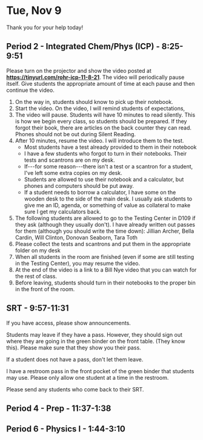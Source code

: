 # Tue, Nov 9

Thank you for your help today!  

## Period 2 - Integrated Chem/Phys (ICP) - 8:25-9:51

 Please turn on the projector and show the video posted at **https://tinyurl.com/rohr-icp-11-8-21**.  The video will periodically pause itself.  Give students the appropriate amount of time at each pause and then continue the video.

1. On the way in, students should know to pick up their notebook.
2. Start the video.  On the video, I will remind students of expectations,
3. The video will pause.  Students will have 10 minutes to read silently.  This is how we begin every class, so students should be prepared.  If they forgot their book, there are articles on the back counter they can read.  Phones should not be out during Silent Reading.
4. After 10 minutes, resume the video.  I will introduce them to the test.
	- Most students have a test already provided to them in their notebook
	- I have a few students who forgot to turn in their notebooks.  Their tests and scantrons are on my desk.
	- If---for some reason---there isn't a test or a scantron for a student, I've left some extra copies on my desk.
	- Students are allowed to use their notebook and a calculator, but phones and computers should be put away.
	- If a student needs to borrow a calculator, I have some on the wooden desk to the side of the main desk.  I usually ask students to give me an ID, agenda, or something of value as collateral to make sure I get my calculators back.
5. The following students are allowed to go to the Testing Center in D109 if they ask (although they usually don't).  I have already written out passes for them (although you should write the time down): Jillian Archer, Bella Cardin, Will Clinton, Donovan Seaborn, Tara Toth
6. Please collect the tests and scantrons and put them in the appropriate folder on my desk
7. When all students in the room are finished (even if some are still testing in the Testing Center), you may resume the video.
8. At the end of the video is a link to a Bill Nye video that you can watch for the rest of class.
9. Before leaving, students should turn in their notebooks to the proper bin in the front of the room.

## SRT - 9:57-11:31

If you have access, please show announcements.

Students may leave if they have a pass.  However, they should sign out where they are going in the green binder on the front table.  (They know this).  Please make sure that they show you their pass.

If a student does not have a pass, don't let them leave.

I have a restroom pass in the front pocket of the green binder that students may use.  Please only allow one student at a time in the restroom.

Please send any students who come back to their SRT.

## Period 4 - Prep - 11:37-1:38

## Period 6 - Physics I - 1:44-3:10


<!--stackedit_data:
eyJoaXN0b3J5IjpbNzQ4MzUwMzkwLDExNzEwMjU1MTgsMjA2ND
AwODI3NywtMTk0MzM1ODc2Nl19
-->
